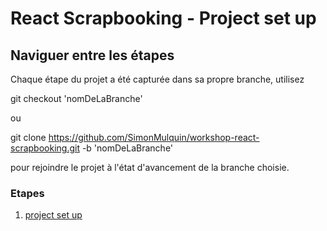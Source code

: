 # React Scrapbooking - Project set up

## Naviguer entre les étapes

Chaque étape du projet a été capturée dans sa propre branche, utilisez

git checkout 'nomDeLaBranche'

ou

git clone https://github.com/SimonMulquin/workshop-react-scrapbooking.git -b 'nomDeLaBranche'

pour rejoindre le projet à l'état d'avancement de la branche choisie.

### Etapes 

 1. [project set up](https://github.com/SimonMulquin/workshop-react-scrapbooking/tree/1_project_set_up)